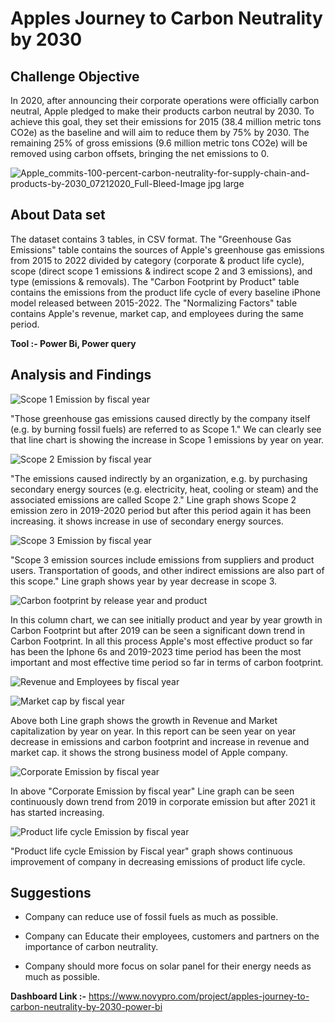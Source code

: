 # Apples Journey to Carbon Neutrality by 2030

## Challenge Objective

In 2020, after announcing their corporate operations were officially carbon neutral, Apple pledged to make their products carbon neutral by 2030. To achieve this goal, they set their emissions for 2015 (38.4 million metric tons CO2e) as the baseline and will aim to reduce them by 75% by 2030. The remaining 25% of gross emissions (9.6 million metric tons CO2e) will be removed using carbon offsets, bringing the net emissions to 0.

![Apple_commits-100-percent-carbon-neutrality-for-supply-chain-and-products-by-2030_07212020_Full-Bleed-Image jpg large](https://github.com/CodeofRahul/Apples_Journey_to_Carbon_Neutrality_by_2030/assets/143285125/cdee5cca-cb63-4306-9431-b4820a3d0c76)

## About Data set

The dataset contains 3 tables, in CSV format. The "Greenhouse Gas Emissions" table contains the sources of Apple's greenhouse gas emissions from 2015 to 2022 divided by category (corporate & product life cycle), scope (direct scope 1 emissions & indirect scope 2 and 3 emissions), and type (emissions & removals). The "Carbon Footprint by Product" table contains the emissions from the product life cycle of every baseline iPhone model released between 2015-2022. The "Normalizing Factors" table contains Apple's revenue, market cap, and employees during the same period.

**Tool :- Power Bi, Power query**

## Analysis and Findings

![Scope 1 Emission by fiscal year](https://github.com/CodeofRahul/Apples_Journey_to_Carbon_Neutrality_by_2030/assets/143285125/3f97e995-f8b7-41dc-a98c-ce11a636e4d5)

"Those greenhouse gas emissions caused directly by the company itself (e.g. by burning fossil fuels) are referred to as Scope 1." We can clearly see that line chart is showing the increase in Scope 1 emissions by year on year.

![Scope 2 Emission by fiscal year](https://github.com/CodeofRahul/Apples_Journey_to_Carbon_Neutrality_by_2030/assets/143285125/d5899dd9-f271-4c8b-9846-295cd42b19bb)

"The emissions caused indirectly by an organization, e.g. by purchasing secondary energy sources (e.g. electricity, heat, cooling or steam) and the associated emissions are called Scope 2." Line graph shows Scope 2 emission zero in 2019-2020 period but after this period again it has been increasing. it shows increase in use of secondary energy sources.

![Scope 3 Emission by fiscal year](https://github.com/CodeofRahul/Apples_Journey_to_Carbon_Neutrality_by_2030/assets/143285125/196c5264-e11f-43b1-a722-cd0f9b5d8161)


"Scope 3 emission sources include emissions from suppliers and product users. Transportation of goods, and other indirect emissions are also part of this scope." Line graph shows year by year decrease in scope 3.

![Carbon footprint by release year and product](https://github.com/CodeofRahul/Apples_Journey_to_Carbon_Neutrality_by_2030/assets/143285125/ae87ac0c-14c2-4bce-9283-c22fe165a65a)

In this column chart, we can see initially product and year by year growth in Carbon Footprint but after 2019 can be seen a significant down trend in Carbon Footprint. In all this process Apple's most effective product so far has been the Iphone 6s and 2019-2023 time period has been the most important and most effective time period so far in terms of carbon footprint.

  ![Revenue and Employees by fiscal year](https://github.com/CodeofRahul/Apples_Journey_to_Carbon_Neutrality_by_2030/assets/143285125/3678bb48-11a3-43ad-9f36-20f6edc7f269)

![Market cap by fiscal year](https://github.com/CodeofRahul/Apples_Journey_to_Carbon_Neutrality_by_2030/assets/143285125/34ef171f-1519-43da-96a1-3db687f40890)

Above both Line graph shows the growth in Revenue and Market capitalization by year on year. In this report can be seen year on year decrease in emissions and carbon footprint and increase in revenue and market cap. it shows the strong business model of Apple company.

![Corporate Emission by fiscal year](https://github.com/CodeofRahul/Apples_Journey_to_Carbon_Neutrality_by_2030/assets/143285125/c5f60fbf-9e6c-4a12-9e7e-5e4fb28d72ae)

In above "Corporate Emission by fiscal year" Line graph can be seen continuously down trend from 2019 in corporate emission but after 2021 it has started increasing.

![Product life cycle Emission by fiscal year](https://github.com/CodeofRahul/Apples_Journey_to_Carbon_Neutrality_by_2030/assets/143285125/57967ab9-68de-43ec-a264-e835a18e652d)

"Product life cycle Emission by Fiscal year" graph shows continuous improvement of company in decreasing emissions of product life cycle.

## Suggestions

- Company can reduce use of fossil fuels as much as possible.

- Company can Educate their employees, customers and partners on the importance of carbon neutrality.

- Company should more focus on solar panel for their energy needs as much as possible.


**Dashboard Link :-** https://www.novypro.com/project/apples-journey-to-carbon-neutrality-by-2030-power-bi
